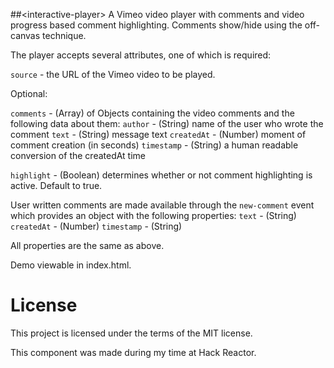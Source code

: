 ##&lt;interactive-player&gt;
A Vimeo video player with comments and video progress based comment highlighting. Comments show/hide using the off-canvas technique.

The player accepts several attributes, one of which is required: 

`source` - the URL of the Vimeo video to be played. 

Optional: 

`comments`  - (Array) of Objects containing the video comments and the following data about them: 
  `author` - (String) name of the user who wrote the comment 
  `text` - (String) message text 
  `createdAt` - (Number) moment of comment creation (in seconds) 
  `timestamp` - (String) a human readable conversion of the createdAt time

`highlight` - (Boolean) determines whether or not comment highlighting is active. Default to true. 


User written comments are made available through the `new-comment` event which provides an object with the following properties:
`text` - (String)  
`createdAt` - (Number)
`timestamp` - (String)

All properties are the same as above. 

Demo viewable in index.html.

# License
This project is licensed under the terms of the MIT license.

This component was made during my time at Hack Reactor.

